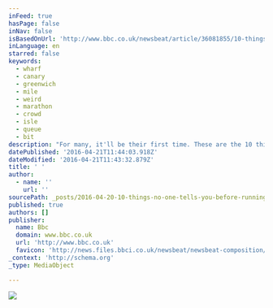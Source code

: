 ```yaml
---
inFeed: true
hasPage: false
inNav: false
isBasedOnUrl: 'http://www.bbc.co.uk/newsbeat/article/36081855/10-things-no-one-tells-you-before-running-the-london-marathon'
inLanguage: en
starred: false
keywords:
  - wharf
  - canary
  - greenwich
  - mile
  - weird
  - marathon
  - crowd
  - isle
  - queue
  - bit
description: "For many, it'll be their first time. These are the 10 things which every London Marathon virgin will want to know. Greenwich Park and Blackheath are lovely settings for the start. You won't really enjoy them, you'll be in the queue for the toilet."
datePublished: '2016-04-21T11:44:03.918Z'
dateModified: '2016-04-21T11:43:32.879Z'
title: ' '
author:
  - name: ''
    url: ''
sourcePath: _posts/2016-04-20-10-things-no-one-tells-you-before-running-the-london-maratho.md
published: true
authors: []
publisher:
  name: Bbc
  domain: www.bbc.co.uk
  url: 'http://www.bbc.co.uk'
  favicon: 'http://news.files.bbci.co.uk/newsbeat/newsbeat-composition/302/sprites/favicon.png'
_context: 'http://schema.org'
_type: MediaObject

---
```

<article style=""><img src="https://s3-us-west-2.amazonaws.com/the-grid-img/p/88f602fc7d11528ceb9ed2a4592c12bbd7dfe55c.jpg" /></article>

#